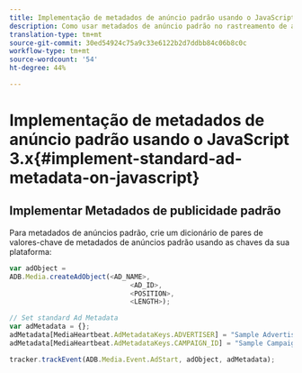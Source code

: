 ```yaml
---
title: Implementação de metadados de anúncio padrão usando o JavaScript 3.x
description: Como usar metadados de anúncio padrão no rastreamento de anúncio em um navegador usando aplicativos JavaScript 3.x.
translation-type: tm+mt
source-git-commit: 30ed54924c75a9c33e6122b2d7ddbb84c06b8c0c
workflow-type: tm+mt
source-wordcount: '54'
ht-degree: 44%

---
```



# Implementação de metadados de anúncio padrão usando o JavaScript 3.x{#implement-standard-ad-metadata-on-javascript}

## Implementar Metadados de publicidade padrão

Para metadados de anúncios padrão, crie um dicionário de pares de valores-chave de metadados de anúncios padrão usando as chaves da sua plataforma:

```js
var adObject =
ADB.Media.createAdObject(<AD_NAME>,
                              <AD_ID>,
                              <POSITION>,
                              <LENGTH>);

// Set standard Ad Metadata
var adMetadata = {};
adMetadata[MediaHeartbeat.AdMetadataKeys.ADVERTISER] = "Sample Advertiser";
adMetadata[MediaHeartbeat.AdMetadataKeys.CAMPAIGN_ID] = "Sample Campaign";

tracker.trackEvent(ADB.Media.Event.AdStart, adObject, adMetadata);
```
